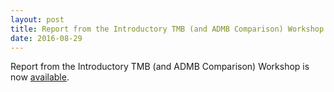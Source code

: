 ```yaml
---
layout: post
title: Report from the Introductory TMB (and ADMB Comparison) Workshop is now available.
date: 2016-08-29
---
```


Report from the Introductory TMB (and ADMB Comparison) Workshop is now [available](/courses/introductory-tmb-and-admb-comparison-workshop-february-8-12-2016/tmb_admb_workshop_uw_feb_2016.pdf).

